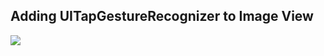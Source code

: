 ## Adding UITapGestureRecognizer to Image View
![](https://media.giphy.com/media/FLPiwnnUmfv5C/giphy.gif)
